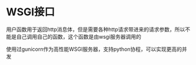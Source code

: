 # WSGI接口

用户函数用于返回http消息体，但是需要各种http请求带进来的请求参数，所以不能是自己调用自己的函数，这个函数是由wsgi服务器调用的

使用过gunicorn作为高性能WSGI服务器，支持python协程，可以实现更高的并发